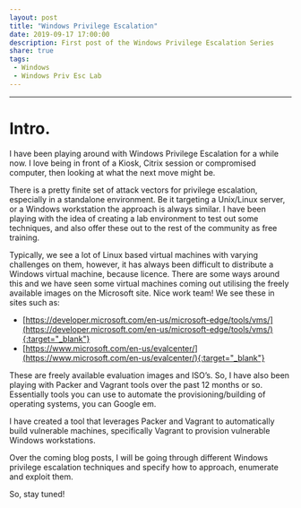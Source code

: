 ```yaml
---
layout: post
title: "Windows Privilege Escalation"
date: 2019-09-17 17:00:00
description: First post of the Windows Privilege Escalation Series
share: true
tags:
 - Windows
 - Windows Priv Esc Lab
---
```

---


# [](#header-1)Intro.
I have been playing around with Windows Privilege Escalation for a while now. I love being in front of a Kiosk, Citrix session or compromised computer, then looking at what the next move might be.

There is a pretty finite set of attack vectors for privilege escalation, especially in a standalone environment. Be it targeting a Unix/Linux server, or a Windows workstation the approach is always similar. I have been playing with the idea of creating a lab environment to test out some techniques, and also offer these out to the rest of the community as free training.

Typically, we see a lot of Linux based virtual machines with varying challenges on them, however, it has always been difficult to distribute a Windows virtual machine, because licence. There are some ways around this and we have seen some virtual machines coming out utilising the freely available images on the Microsoft site. Nice work team!
We see these in sites such as:

* [https://developer.microsoft.com/en-us/microsoft-edge/tools/vms/](https://developer.microsoft.com/en-us/microsoft-edge/tools/vms/){:target="_blank"}
* [https://www.microsoft.com/en-us/evalcenter/](https://www.microsoft.com/en-us/evalcenter/){:target="_blank"}

These are freely available evaluation images and ISO’s. So, I have also been playing with Packer and Vagrant tools over the past 12 months or so. Essentially tools you can use to automate the provisioning/building of operating systems, you can Google em. 

I have created a tool that leverages Packer and Vagrant to automatically build vulnerable machines, specifically Vagrant to provision vulnerable Windows workstations. 

Over the coming blog posts, I will be going through different Windows privilege escalation techniques and specify how to approach, enumerate and exploit them.

So, stay tuned!
 
